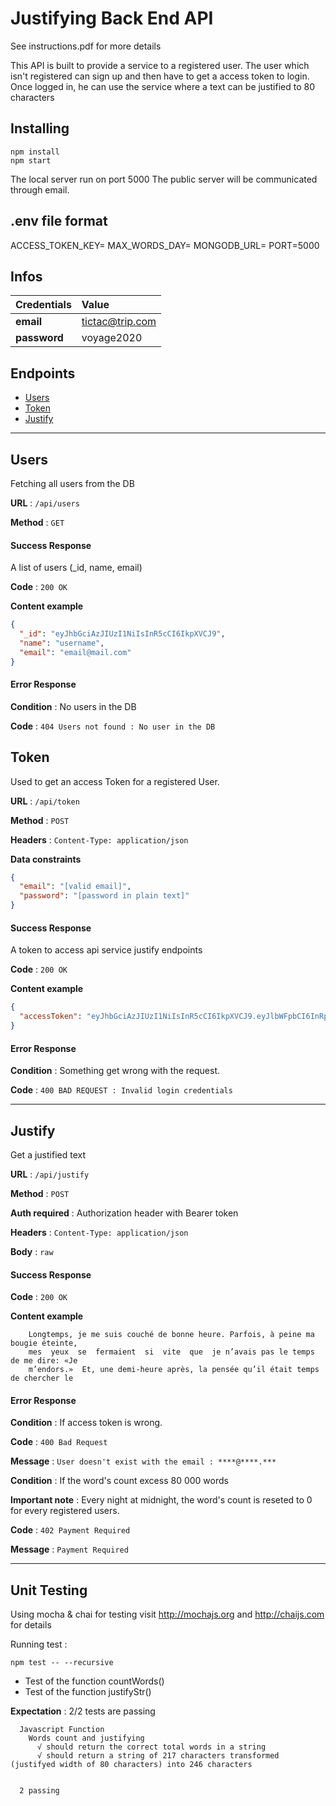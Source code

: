 # Justifying Back End API
See instructions.pdf for more details

This API is built to provide a service to a registered user. The user which isn't registered can sign up and then have to get a access token to login.
Once logged in, he can use the service where a text can be justified to 80 characters

## Installing

```
npm install
npm start
```

The local server run on port 5000
The public server will be communicated through email.

## .env file format

ACCESS_TOKEN_KEY=
MAX_WORDS_DAY=
MONGODB_URL=
PORT=5000

## Infos

| Credentials  | Value           |
| ------------ | :-------------- |
| **email**    | tictac@trip.com |
| **password** | voyage2020      |

## Endpoints

- [Users](#Users)
- [Token](#Token)
- [Justify](#Justify)

---

## Users

Fetching all users from the DB

**URL** : `/api/users`

**Method** : `GET`

#### Success Response

A list of users (\_id, name, email)

**Code** : `200 OK`

**Content example**

```json
{
  "_id": "eyJhbGciAzJIUzI1NiIsInR5cCI6IkpXVCJ9",
  "name": "username",
  "email": "email@mail.com"
}
```

#### Error Response

**Condition** : No users in the DB

**Code** : `404 Users not found : No user in the DB`

## Token

Used to get an access Token for a registered User.

**URL** : `/api/token`

**Method** : `POST`

**Headers** : `Content-Type: application/json`

**Data constraints**

```json
{
  "email": "[valid email]",
  "password": "[password in plain text]"
}
```

#### Success Response

A token to access api service justify endpoints

**Code** : `200 OK`

**Content example**

```json
{
  "accessToken": "eyJhbGciAzJIUzI1NiIsInR5cCI6IkpXVCJ9.eyJlbWFpbCI6InRpY3RhY0B0cmlwLmNvbSIsInBhc3N3b3JkIjoiJDJhJDA4JE1Nc2tTR2w1YUxFbVZzemNtc3d4d08xVjMueUVXMzkwbmliZFFjckKZukZqcDA2ckxUTWRxIiwiaWF0IjoxNjAyNjc3OTM0fQ.s-T2W58zI7saaTxKwVXY4SqsbTKUphRdB4KccoH08Bs"
}
```

#### Error Response

**Condition** : Something get wrong with the request.

**Code** : `400 BAD REQUEST : Invalid login credentials`

---

## Justify

Get a justified text

**URL** : `/api/justify`

**Method** : `POST`

**Auth required** : Authorization header with Bearer token

**Headers** : `Content-Type: application/json`

**Body** : `raw`

#### Success Response

**Code** : `200 OK`

**Content example**

```plain text
	Longtemps, je me suis couché de bonne heure. Parfois, à peine ma bougie éteinte,
	mes  yeux  se  fermaient  si  vite  que  je n’avais pas le temps de me dire: «Je
	m’endors.»  Et, une demi-heure après, la pensée qu’il était temps de chercher le
```

#### Error Response

**Condition** : If access token is wrong.

**Code** : `400 Bad Request`

**Message** : `User doesn't exist with the email : ****@****.***`

**Condition** : If the word's count excess 80 000 words

**Important note** : Every night at midnight, the word's count is reseted to 0 for every registered users.

**Code** : `402 Payment Required`

**Message** : `Payment Required`

---

## Unit Testing

Using mocha & chai for testing
visit http://mochajs.org and http://chaijs.com for details

Running test :

```
npm test -- --recursive
```

- Test of the function countWords()
- Test of the function justifyStr()

**Expectation** : 2/2 tests are passing

```
  Javascript Function
    Words count and justifying
      √ should return the correct total words in a string
      √ should return a string of 217 characters transformed (justifyed width of 80 characters) into 246 characters


  2 passing
```
